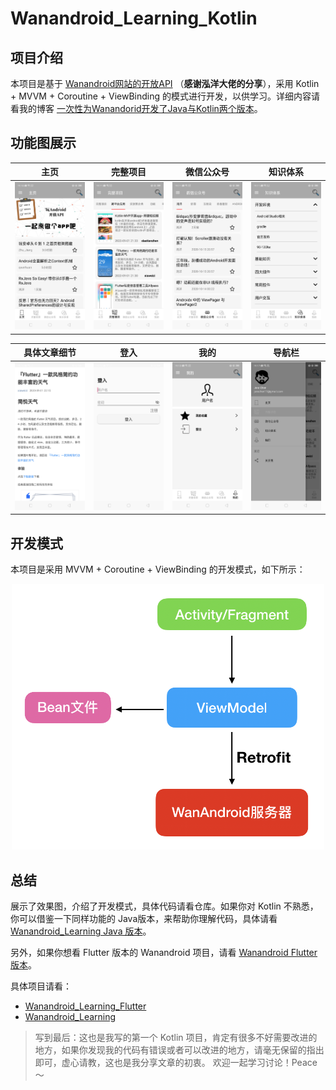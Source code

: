 # Wanandroid_Learning_Kotlin

## 项目介绍
本项目是基于 [Wanandroid网站的开放API](https://www.wanandroid.com/blog/show/2) （**感谢泓洋大佬的分享**），采用 Kotlin + MVVM + Coroutine + ViewBinding 的模式进行开发，以供学习。详细内容请看我的博客 [一次性为Wanandorid开发了Java与Kotlin两个版本](https://juejin.cn/post/6844904098647506951)。

## 功能图展示
| 主页  | 完整项目  |  微信公众号  | 知识体系  |
|------------|-------------| -------------| -------------|
|  <img src="https://github.com/JereChen11/Wanandroid_Learning_Kotlin/raw/master/imageResource/home.png" width="250"> |  <img src="https://github.com/JereChen11/Wanandroid_Learning_Kotlin/raw/master/imageResource/project.png" width="250"> |  <img src="https://github.com/JereChen11/Wanandroid_Learning_Kotlin/raw/master/imageResource/wechat.png" width="250"> |  <img src="https://github.com/JereChen11/Wanandroid_Learning_Kotlin/raw/master/imageResource/ks.png" width="250"> |

| 具体文章细节  | 登入  | 我的  | 导航栏  | 
|------------|-------------| -------------|-------------|
|  <img src="https://github.com/JereChen11/Wanandroid_Learning_Kotlin/raw/master/imageResource/detail.png" width="250"> |  <img src="https://github.com/JereChen11/Wanandroid_Learning_Kotlin/raw/master/imageResource/login.png" width="250"> |  <img src="https://github.com/JereChen11/Wanandroid_Learning_Kotlin/raw/master/imageResource/me.png" width="250"> |  <img src="https://github.com/JereChen11/Wanandroid_Learning_Kotlin/raw/master/imageResource/nav.png" width="250"> |

## 开发模式
本项目是采用 MVVM + Coroutine + ViewBinding 的开发模式，如下所示：
<p align="center">
<img class="center" src="https://github.com/JereChen11/Wanandroid_Learning_Kotlin/raw/master/imageResource/projectDevelopPattern.png" width="500">
  </p>

## 总结
展示了效果图，介绍了开发模式，具体代码请看仓库。如果你对 Kotlin 不熟悉，你可以借鉴一下同样功能的 Java版本，来帮助你理解代码，具体请看 [Wanandroid_Learning Java 版本](https://github.com/JereChen11/Wanandroid_Learning)。
  

  
另外，如果你想看 Flutter 版本的 Wanandroid 项目，请看 [Wanandroid Flutter 版本](https://juejin.cn/post/6880677391354560526)。

具体项目请看：
* [Wanandroid_Learning_Flutter](https://github.com/JereChen11/Wanandroid_Learning_Flutter)
* [Wanandroid_Learning](https://github.com/JereChen11/Wanandroid_Learning)

 > 写到最后：这也是我写的第一个 Kotlin 项目，肯定有很多不好需要改进的地方，如果你发现我的代码有错误或者可以改进的地方，请毫无保留的指出即可，虚心请教，这也是我分享文章的初衷。
 欢迎一起学习讨论！Peace～
